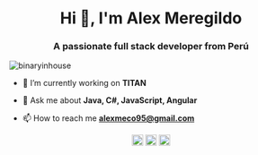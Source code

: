 <h1 align="center">Hi 👋, I'm Alex Meregildo</h1>
<h3 align="center">A passionate full stack developer from Perú</h3>
<p align="left"> <img src="https://komarev.com/ghpvc/?username=binaryinhouse" alt="binaryinhouse" /> </p>

- 🔭 I’m currently working on **TITAN**

- 💬 Ask me about **Java, C#, JavaScript, Angular**

- 📫 How to reach me **alexmeco95@gmail.com**

<!--
<p align="left"><img src="https://konpa.github.io/devicon/devicon.git/icons/csharp/csharp-original.svg" alt="csharp" width="48" height="48"/> <img src="https://konpa.github.io/devicon/devicon.git/icons/docker/docker-original-wordmark.svg" alt="docker" width="48" height="48"/> <img src="https://konpa.github.io/devicon/devicon.git/icons/dot-net/dot-net-original-wordmark.svg" alt="dotnet" width="48" height="48"/> <img src="https://konpa.github.io/devicon/devicon.git/icons/java/java-original-wordmark.svg" alt="java" width="48" height="48"/> <img src="https://konpa.github.io/devicon/devicon.git/icons/javascript/javascript-original.svg" alt="javascript" width="48" height="48"/> <img src="https://konpa.github.io/devicon/devicon.git/icons/mongodb/mongodb-original-wordmark.svg" alt="mongodb" width="48" height="48"/> <img src="https://konpa.github.io/devicon/devicon.git/icons/mysql/mysql-original-wordmark.svg" alt="mysql" width="48" height="48"/> <img src="https://konpa.github.io/devicon/devicon.git/icons/nodejs/nodejs-original-wordmark.svg" alt="nodejs" width="48" height="48"/> <img src="https://konpa.github.io/devicon/devicon.git/icons/nginx/nginx-original.svg" alt="nginx" width="48" height="48"/></p><p align="center"> <img src="https://github-readme-stats.vercel.app/api?username=binaryinhouse&show_icons=true" alt="binaryinhouse" /> </p>-->

<p align="center">
<a href="https://twitter.com/@alex_meregil" target="blank"><img align="center" src="https://cdn.jsdelivr.net/npm/simple-icons@3.0.1/icons/twitter.svg" alt="@alex_meregil" height="20" width="20" /></a>
<a href="https://linkedin.com/in/alex-meregildo-72907673" target="blank"><img align="center" src="https://cdn.jsdelivr.net/npm/simple-icons@3.0.1/icons/linkedin.svg" alt="alex-meregildo-72907673" height="20" width="20" /></a>
<a href="https://stackoverflow.com/users/11537327/alex-meregildo" target="blank"><img align="center" src="https://cdn.jsdelivr.net/npm/simple-icons@3.0.1/icons/stackoverflow.svg" alt="users/11537327/alex-meregildo" height="20" width="20" /></a>
</p>
